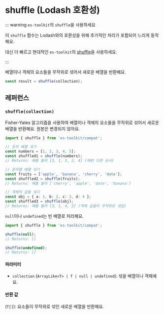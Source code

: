 # shuffle (Lodash 호환성)

::: warning `es-toolkit`의 `shuffle`을 사용하세요

이 `shuffle` 함수는 Lodash와의 호환성을 위해 추가적인 처리가 포함되어 느리게 동작해요.

대신 더 빠르고 현대적인 `es-toolkit`의 [shuffle](../../array/shuffle.md)을 사용하세요.

:::

배열이나 객체의 요소들을 무작위로 섞어서 새로운 배열을 반환해요.

```typescript
const result = shuffle(collection);
```

## 레퍼런스

### `shuffle(collection)`

Fisher-Yates 알고리즘을 사용하여 배열이나 객체의 요소들을 무작위로 섞어서 새로운 배열을 반환해요. 원본은 변경되지 않아요.

```typescript
import { shuffle } from 'es-toolkit/compat';

// 숫자 배열 섞기
const numbers = [1, 2, 3, 4, 5];
const shuffled1 = shuffle(numbers);
// Returns: 예를 들어 [3, 1, 5, 2, 4] (매번 다른 순서)

// 문자열 배열 섞기
const fruits = ['apple', 'banana', 'cherry', 'date'];
const shuffled2 = shuffle(fruits);
// Returns: 예를 들어 ['cherry', 'apple', 'date', 'banana']

// 객체의 값들 섞기
const obj = { a: 1, b: 2, c: 3, d: 4 };
const shuffled3 = shuffle(obj);
// Returns: 예를 들어 [3, 1, 4, 2] (객체 값들이 무작위로 섞임)
```

`null`이나 `undefined`는 빈 배열로 처리해요.

```typescript
import { shuffle } from 'es-toolkit/compat';

shuffle(null);
// Returns: []

shuffle(undefined);
// Returns: []
```

#### 파라미터

- `collection` (`ArrayLike<T> | T | null | undefined`): 섞을 배열이나 객체예요.

#### 반환 값

(`T[]`): 요소들이 무작위로 섞인 새로운 배열을 반환해요.
